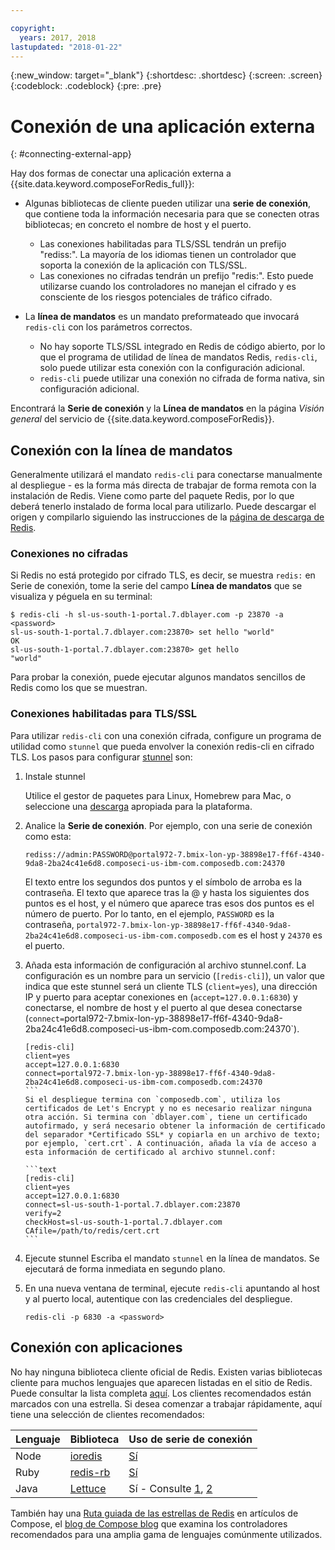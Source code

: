 ```yaml
---

copyright:
  years: 2017, 2018
lastupdated: "2018-01-22"
---
```


{:new_window: target="_blank"}
{:shortdesc: .shortdesc}
{:screen: .screen}
{:codeblock: .codeblock}
{:pre: .pre}

# Conexión de una aplicación externa
{: #connecting-external-app}

Hay dos formas de conectar una aplicación externa a {{site.data.keyword.composeForRedis_full}}:

- Algunas bibliotecas de cliente pueden utilizar una **serie de conexión**, que contiene toda la información necesaria para que se conecten otras bibliotecas; en concreto el nombre de host y el puerto.
  - Las conexiones habilitadas para TLS/SSL tendrán un prefijo "rediss:". La mayoría de los idiomas tienen un controlador que soporta la conexión de la aplicación con TLS/SSL. 
  - Las conexiones no cifradas tendrán un prefijo "redis:". Esto puede utilizarse cuando los controladores no manejan el cifrado y es consciente de los riesgos potenciales de tráfico cifrado. 

- La **línea de mandatos** es un mandato preformateado que invocará `redis-cli` con los parámetros correctos.
  - No hay soporte TLS/SSL integrado en Redis de código abierto, por lo que el programa de utilidad de línea de mandatos Redis, `redis-cli`, solo puede utilizar esta conexión con la configuración adicional.
  - `redis-cli` puede utilizar una conexión no cifrada de forma nativa, sin configuración adicional.

Encontrará la **Serie de conexión** y la **Línea de mandatos** en la página *Visión general* del servicio de {{site.data.keyword.composeForRedis}}.


## Conexión con la línea de mandatos

Generalmente utilizará el mandato `redis-cli` para conectarse manualmente al despliegue - es la forma más directa de trabajar de forma remota con la instalación de Redis. Viene como parte del paquete Redis, por lo que deberá tenerlo instalado de forma local para utilizarlo. Puede descargar el origen y compilarlo siguiendo las instrucciones de la [página de descarga de Redis](http://redis.io/download).

### Conexiones no cifradas

Si Redis no está protegido por cifrado TLS, es decir, se muestra `redis:` en Serie de conexión, tome la serie del campo **Línea de mandatos** que se visualiza y péguela en su terminal:
```shell
$ redis-cli -h sl-us-south-1-portal.7.dblayer.com -p 23870 -a <password>
sl-us-south-1-portal.7.dblayer.com:23870> set hello "world"
OK
sl-us-south-1-portal.7.dblayer.com:23870> get hello
"world" 
```
Para probar la conexión, puede ejecutar algunos mandatos sencillos de Redis como los que se muestran.

### Conexiones habilitadas para TLS/SSL

Para utilizar `redis-cli` con una conexión cifrada, configure un programa de utilidad como `stunnel` que pueda envolver la conexión redis-cli en cifrado TLS. Los pasos para configurar [stunnel](https://www.stunnel.org/index.html) son:

1. Instale stunnel
    
    Utilice el gestor de paquetes para Linux, Homebrew para Mac, o seleccione una [descarga](https://www.stunnel.org/downloads.html) apropiada para la plataforma.

2. Analice la **Serie de conexión**. Por ejemplo, con una serie de conexión como esta:
   ```text
   rediss://admin:PASSWORD@portal972-7.bmix-lon-yp-38898e17-ff6f-4340-9da8-2ba24c41e6d8.composeci-us-ibm-com.composedb.com:24370
   ```
   El texto entre los segundos dos puntos y el símbolo de arroba es la contraseña. El texto que aparece tras la @ y hasta los siguientes dos puntos es el host, y el número que aparece tras esos dos puntos es el número de puerto. Por lo tanto, en el ejemplo, `PASSWORD` es la contraseña, `portal972-7.bmix-lon-yp-38898e17-ff6f-4340-9da8-2ba24c41e6d8.composeci-us-ibm-com.composedb.com` es el host y `24370` es el puerto.

3. Añada esta información de configuración al archivo stunnel.conf. La configuración es un nombre para un servicio (`[redis-cli]`), un valor que indica que este stunnel será un cliente TLS (`client=yes`), una dirección IP y puerto para aceptar conexiones en (`accept=127.0.0.1:6830`) y conectarse, el nombre de host y el puerto al que desea conectarse (`connect=`portal972-7.bmix-lon-yp-38898e17-ff6f-4340-9da8-2ba24c41e6d8.composeci-us-ibm-com.composedb.com:24370`).
    ````text
    [redis-cli]
    client=yes  
    accept=127.0.0.1:6830  
    connect=portal972-7.bmix-lon-yp-38898e17-ff6f-4340-9da8-2ba24c41e6d8.composeci-us-ibm-com.composedb.com:24370
    ```
    Si el despliegue termina con `composedb.com`, utiliza los certificados de Let's Encrypt y no es necesario realizar ninguna otra acción. Si termina con `dblayer.com`, tiene un certificado autofirmado, y será necesario obtener la información de certificado del separador *Certificado SSL* y copiarla en un archivo de texto; por ejemplo, `cert.crt`. A continuación, añada la vía de acceso a esta información de certificado al archivo stunnel.conf:
    
    ```text
    [redis-cli]
    client=yes  
    accept=127.0.0.1:6830  
    connect=sl-us-south-1-portal.7.dblayer.com:23870
    verify=2  
    checkHost=sl-us-south-1-portal.7.dblayer.com
    CAfile=/path/to/redis/cert.crt
    ```

3. Ejecute stunnel
    Escriba el mandato `stunnel` en la línea de mandatos. Se ejecutará de forma inmediata en segundo plano.
    
4. En una nueva ventana de terminal, ejecute `redis-cli` apuntando al host y al puerto local, autentique con las credenciales del despliegue.
    ```shell
    redis-cli -p 6830 -a <password>
    ```

## Conexión con aplicaciones

No hay ninguna biblioteca cliente oficial de Redis. Existen varias bibliotecas cliente para muchos lenguajes que aparecen listadas en el sitio de Redis. Puede consultar la lista completa [aquí](http://redis.io/clients). Los clientes recomendados están marcados con una estrella. Si desea comenzar a trabajar rápidamente, aquí tiene una selección de clientes recomendados:       

Lenguaje|Biblioteca|Uso de serie de conexión
----------|----------|-----------
Node|[ioredis](https://github.com/luin/ioredis)|[Sí](https://github.com/luin/ioredis#connect-to-redis)
Ruby|[redis-rb](https://github.com/redis/redis-rb)|[Sí](http://www.rubydoc.info/github/redis/redis-rb/master/Redis%3Ainitialize)
Java|[Lettuce](https://github.com/mp911de/lettuce)|Sí - Consulte [1](https://github.com/mp911de/lettuce/wiki/Redis-URI-and-connection-details), [2](https://lettuce.io/core/release/api/io/lettuce/core/RedisClient.html)

También hay una [Ruta guiada de las estrellas de Redis](https://www.compose.com/articles/a-tour-of-the-redis-stars-2/) en artículos de Compose, el [blog de Compose blog](https://www.compose.com/articles/) que examina los controladores recomendados para una amplia gama de lenguajes comúnmente utilizados.

